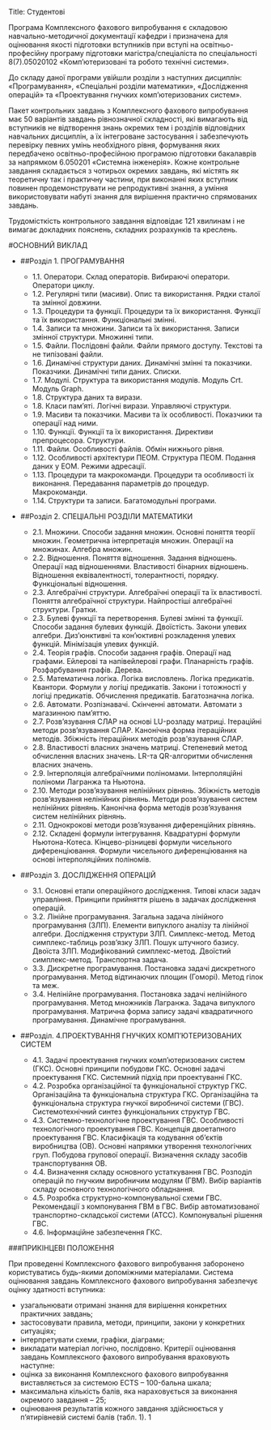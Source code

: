 Title: Студентові

Програма Комплексного фахового випробування є складовою навчально-методичної документації кафедри і призначена для оцінювання якості підготовки вступників при вступі на освітньо-професійну програму підготовки магістра/спеціаліста по спеціальності 8(7).05020102 «Комп’ютеризовані та робото технічні системи».

До складу даної програми увійшли розділи з наступних дисциплін: «Програмування», «Спеціальні розділи математики», «Дослідження операцій» та «Проектування гнучких комп’ютеризованих систем».

Пакет контрольних завдань з Комплексного фахового випробування має 50 варіантів завдань рівнозначної складності, які вимагають від вступників не відтворення знань окремих тем і розділів відповідних навчальних дисциплін, а їх інтегроване застосування і  забезпечують перевірку певних умінь необхідного рівня, формування яких передбачено освітньо-професійною програмою підготовки бакалаврів за напрямком 6.050201 «Системна інженерія».
Кожне контрольне завдання складається з чотирьох окремих завдань, які містять як теоретичну так і практичну частини, при виконанні яких вступник повинен продемонструвати не репродуктивні знання, а уміння використовувати набуті знання для вирішення практично спрямованих завдань.

Трудомісткість контрольного завдання відповідає 121 хвилинам і не вимагає докладних пояснень, складних розрахунків та креслень.

#ОСНОВНИЙ ВИКЛАД
- ##Розділ 1. ПРОГРАМУВАННЯ
  - 1.1. Оператори. Склад операторів. Вибираючі оператори. Оператори циклу.
  - 1.2. Регулярні типи (масиви). Опис та використання. Рядки сталої та змінної довжини.
  - 1.3. Процедури та функції. Процедури та їх використання. Функції та їх використання. Функціональні змінні.
  - 1.4. Записи та множини. Записи та їх використання. Записи змінної структури. Множинні типи.
  - 1.5. Файли. Послідовні файли. Файли прямого доступу. Текстові та не типізовані файли.
  - 1.6. Динамічні структури даних. Динамічні змінні та показчики. Показчики. Динамічні типи даних. Списки.
  - 1.7. Модулі. Структура та використання модулів. Модуль Crt. Модуль Graph.
  - 1.8. Структура даних та вирази.
  - 1.8. Класи пам’яті. Логічні вирази. Управляючі структури.
  - 1.9. Масиви та показчики. Масиви та їх особливості. Показчики та операції над ними.
  - 1.10. Функції. Функції та їх використання. Директиви препроцесора. Структури.
  - 1.11. Файли. Особливості файлів. Обмін нижнього рівня.
  - 1.12. Особливості архітектури ПЕОМ. Структура ПЕОМ. Подання даних у ЕОМ. Режими адресації.
  - 1.13. Процедури та макрокоманди. Процедури та особливості їх виконання. Передавання параметрів до процедур. Макрокоманди.
  - 1.14. Структури та записи. Багатомодульні програми.

- ##Розділ 2. СПЕЦІАЛЬНІ РОЗДІЛИ МАТЕМАТИКИ
  - 2.1. Множини. Способи задання множин. Основні поняття теорії множин. Геометрична інтерпретація множин. Операції на множинах. Алгебра множин.
  - 2.2. Відношення. Поняття відношення. Задання відношень. Операції над відношеннями. Властивості бінарних відношень. Відношення еквівалентності, толерантності, порядку. Функціональні відношення.
  - 2.3. Алгебраїчні структури. Алгебраїчні операції та їх властивості. Поняття алгебраїчної структури. Найпростіші алгебраїчні структури. Гратки.
  - 2.3. Булеві функції та перетворення. Булеві змінні та функції. Способи задання булевих функцій. Двоїстість. Закони улевих алгебри. Диз’юнктивні та кон’юктивні розкладення улевих функцій. Мінімізація улевих функцій.
  - 2.4. Теорія графів. Способи задання графів. Операції над графами. Ейлерові та напівейлерові графи. Планарність графів. Розфарбування графів. Дерева.
  - 2.5. Математична логіка. Логіка висловлень. Логіка предикатів. Квантори. Формули у логіці предикатів. Закони і тотожності у логіці предикатів. Обчислення предикатів. Багатозначна логіка.
  - 2.6. Автомати. Розпізнавачі. Скінченні автомати. Автомати з магазинною пам’яттю.
  - 2.7. Розв’язування СЛАР на основі LU-розладу матриці. Ітераційні методи розв’язування СЛАР. Канонічна форма ітераційних методів. Збіжність ітераційних методів розв'язування СЛАР.
  - 2.8. Властивості власних значень матриці. Степеневий метод обчислення власних значень. LR-та QR-алгоритми обчислення власних значень.
  - 2.9. Інтерполяція алгебраїчними поліномами. Інтерполяційні поліноми Лагранжа та Ньютона.
  - 2.10. Методи розв’язування нелінійних рівнянь. Збіжність методів розв’язування нелінійних рівнянь. Методи розв’язування систем нелінійних рівнянь. Канонічна форма методів розв’язування систем нелінійних рівнянь.
  - 2.11. Однокрокові методи розв’язування диференційних рівнянь.
  - 2.12. Складені формули інтегрування. Квадратурні формули Ньютона-Котеса. Кінцево-різницеві формули чисельного диференціювання. Формули чисельного диференціювання на основі інтерполяційних поліномів.

- ##Розділ 3. ДОСЛІДЖЕННЯ ОПЕРАЦІЙ
  - 3.1. Основні етапи операційного дослідження. Типові класи задач управління. Принципи прийняття рішень в задачах дослідження операцій.
  - 3.2. Лінійне програмування. Загальна задача лінійного програмування (ЗЛП). Елементи випуклого аналізу та лінійної алгебри. Дослідження структури ЗЛП. Симплекс-метод. Метод симплекс-таблиць розв’язку ЗЛП. Пошук штучного базису. Двоїста ЗЛП. Модифікований симплекс-метод. Двоїстий симплекс-метод. Транспортна задача.
  - 3.3. Дискретне програмування. Постановка задачі дискретного програмування. Метод відтинаючих площин (Гоморі). Метод гілок та меж.
  - 3.4. Нелінійне програмування. Постановка задачі нелінійного програмування. Метод множників Лагранжа. Задача випуклого програмування. Матрична форма запису задачі квадратичного програмування. Динамічне програмування.

- ##Розділ. 4.ПРОЕКТУВАННЯ ГНУЧКИХ КОМП’ЮТЕРИЗОВАНИХ СИСТЕМ
  - 4.1. Задачі проектування гнучких комп’ютеризованих систем (ГКС). Основні принципи побудови ГКС. Основні задачі проектування ГКС. Системний підхід при проектуванні ГКС.
  - 4.2. Розробка організаційної та функціональної структур ГКС. Організаційна та функціональна структура ГКС. Організаційна та функціональна структура гнучкої виробничої системи (ГВС). Системотехнічний синтез функціональних структур ГВС.
  - 4.3. Системно-технологічне проектування ГВС. Особливості технологічного проектування ГВС. Концепція двоетапного проектування ГВС. Класифікація та кодування об’єктів виробництва (ОВ). Основні напрямки утворення технологічних груп. Побудова групової операції. Визначення складу засобів транспортування ОВ.
  - 4.4. Визначення складу основного устаткування ГВС. Розподіл операцій по гнучким виробничим модулям (ГВМ). Вибір варіантів складу основного технологічного обладнання.
  - 4.5. Розробка структурно-компонувальної схеми ГВС. Рекомендації з компонування ГВМ в ГВС. Вибір автоматизованої транспортно-складської системи (АТСС). Компонувальні рішення ГВС.
  - 4.6. Інформаційне забезпечення ГКС.

###ПРИКІНЦЕВІ ПОЛОЖЕННЯ

При проведенні Комплексного фахового випробування заборонено користуватись будь-якими допоміжними матеріалами.
Система оцінювання завдань Комплексного фахового випробування забезпечує оцінку здатності вступника:
  - узагальнювати отримані знання для вирішення конкретних практичних завдань;
  - застосовувати правила, методи, принципи, закони у конкретних ситуаціях;
  - інтерпретувати схеми, графіки, діаграми;
  - викладати матеріал логічно, послідовно.
Критерії оцінювання завдань Комплексного фахового випробування враховують наступне:
  - оцінка за виконання Комплексного фахового випробування  виставляється за системою ECTS – 100-бальна шкала;
  - максимальна кількість балів, яка нараховується за виконання окремого завдання – 25;
  - оцінювання результатів кожного завдання здійснюється у п’ятирівневій системі балів (табл. 1).
1
